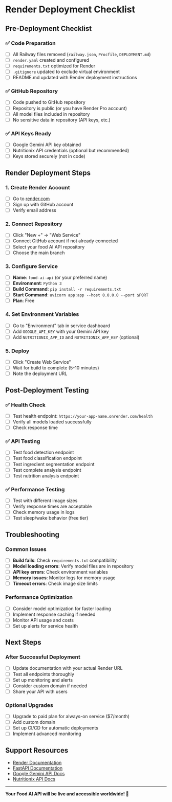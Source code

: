 # Render Deployment Checklist

## Pre-Deployment Checklist

### ✅ Code Preparation
- [ ] All Railway files removed (`railway.json`, `Procfile`, `DEPLOYMENT.md`)
- [ ] `render.yaml` created and configured
- [ ] `requirements.txt` optimized for Render
- [ ] `.gitignore` updated to exclude virtual environment
- [ ] README.md updated with Render deployment instructions

### ✅ GitHub Repository
- [ ] Code pushed to GitHub repository
- [ ] Repository is public (or you have Render Pro account)
- [ ] All model files included in repository
- [ ] No sensitive data in repository (API keys, etc.)

### ✅ API Keys Ready
- [ ] Google Gemini API key obtained
- [ ] Nutritionix API credentials (optional but recommended)
- [ ] Keys stored securely (not in code)

## Render Deployment Steps

### 1. Create Render Account
- [ ] Go to [render.com](https://render.com)
- [ ] Sign up with GitHub account
- [ ] Verify email address

### 2. Connect Repository
- [ ] Click "New +" → "Web Service"
- [ ] Connect GitHub account if not already connected
- [ ] Select your food AI API repository
- [ ] Choose the main branch

### 3. Configure Service
- [ ] **Name**: `food-ai-api` (or your preferred name)
- [ ] **Environment**: `Python 3`
- [ ] **Build Command**: `pip install -r requirements.txt`
- [ ] **Start Command**: `uvicorn app:app --host 0.0.0.0 --port $PORT`
- [ ] **Plan**: Free

### 4. Set Environment Variables
- [ ] Go to "Environment" tab in service dashboard
- [ ] Add `GOOGLE_API_KEY` with your Gemini API key
- [ ] Add `NUTRITIONIX_APP_ID` and `NUTRITIONIX_APP_KEY` (optional)

### 5. Deploy
- [ ] Click "Create Web Service"
- [ ] Wait for build to complete (5-10 minutes)
- [ ] Note the deployment URL

## Post-Deployment Testing

### ✅ Health Check
- [ ] Test health endpoint: `https://your-app-name.onrender.com/health`
- [ ] Verify all models loaded successfully
- [ ] Check response time

### ✅ API Testing
- [ ] Test food detection endpoint
- [ ] Test food classification endpoint
- [ ] Test ingredient segmentation endpoint
- [ ] Test complete analysis endpoint
- [ ] Test nutrition analysis endpoint

### ✅ Performance Testing
- [ ] Test with different image sizes
- [ ] Verify response times are acceptable
- [ ] Check memory usage in logs
- [ ] Test sleep/wake behavior (free tier)

## Troubleshooting

### Common Issues
- [ ] **Build fails**: Check `requirements.txt` compatibility
- [ ] **Model loading errors**: Verify model files are in repository
- [ ] **API key errors**: Check environment variables
- [ ] **Memory issues**: Monitor logs for memory usage
- [ ] **Timeout errors**: Check image size limits

### Performance Optimization
- [ ] Consider model optimization for faster loading
- [ ] Implement response caching if needed
- [ ] Monitor API usage and costs
- [ ] Set up alerts for service health

## Next Steps

### After Successful Deployment
- [ ] Update documentation with your actual Render URL
- [ ] Test all endpoints thoroughly
- [ ] Set up monitoring and alerts
- [ ] Consider custom domain if needed
- [ ] Share your API with users

### Optional Upgrades
- [ ] Upgrade to paid plan for always-on service ($7/month)
- [ ] Add custom domain
- [ ] Set up CI/CD for automatic deployments
- [ ] Implement advanced monitoring

## Support Resources

- [Render Documentation](https://render.com/docs)
- [FastAPI Documentation](https://fastapi.tiangolo.com/)
- [Google Gemini API Docs](https://ai.google.dev/docs)
- [Nutritionix API Docs](https://www.nutritionix.com/business/api)

---

**Your Food AI API will be live and accessible worldwide! 🚀**